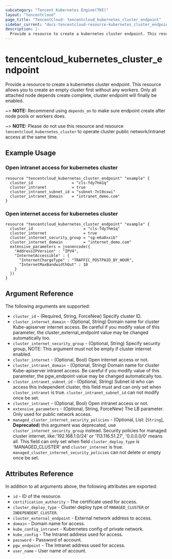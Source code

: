 ```yaml
---
subcategory: "Tencent Kubernetes Engine(TKE)"
layout: "tencentcloud"
page_title: "TencentCloud: tencentcloud_kubernetes_cluster_endpoint"
sidebar_current: "docs-tencentcloud-resource-kubernetes_cluster_endpoint"
description: |-
  Provide a resource to create a kubernetes cluster endpoint. This resource allows you to create an empty cluster first without any workers. Only all attached node depends create complete, cluster endpoint will finally be enabled.
---
```


# tencentcloud_kubernetes_cluster_endpoint

Provide a resource to create a kubernetes cluster endpoint. This resource allows you to create an empty cluster first without any workers. Only all attached node depends create complete, cluster endpoint will finally be enabled.

~> **NOTE:** Recommend using `depends_on` to make sure endpoint create after node pools or workers does.

~> **NOTE:** Please do not use this resource and resource `tencentcloud_kubernetes_cluster` to operate cluster public network/intranet access at the same time.

## Example Usage

### Open intranet access for kubernetes cluster

```hcl
resource "tencentcloud_kubernetes_cluster_endpoint" "example" {
  cluster_id                 = "cls-fdy7hm1q"
  cluster_intranet           = true
  cluster_intranet_subnet_id = "subnet-7nl0sswi"
  cluster_intranet_domain    = "intranet_demo.com"
}
```

### Open internet access for kubernetes cluster

```hcl
resource "tencentcloud_kubernetes_cluster_endpoint" "example" {
  cluster_id                      = "cls-fdy7hm1q"
  cluster_internet                = true
  cluster_internet_security_group = "sg-e6a8xxib"
  cluster_internet_domain         = "internet_demo.com"
  extensive_parameters = jsonencode({
    "AddressIPVersion" : "IPV4",
    "InternetAccessible" : {
      "InternetChargeType" : "TRAFFIC_POSTPAID_BY_HOUR",
      "InternetMaxBandwidthOut" : 10
    }
  })
}
```

## Argument Reference

The following arguments are supported:

* `cluster_id` - (Required, String, ForceNew) Specify cluster ID.
* `cluster_internet_domain` - (Optional, String) Domain name for cluster Kube-apiserver internet access.  Be careful if you modify value of this parameter, the cluster_external_endpoint value may be changed automatically too.
* `cluster_internet_security_group` - (Optional, String) Specify security group, NOTE: This argument must not be empty if cluster internet enabled.
* `cluster_internet` - (Optional, Bool) Open internet access or not.
* `cluster_intranet_domain` - (Optional, String) Domain name for cluster Kube-apiserver intranet access. Be careful if you modify value of this parameter, the pgw_endpoint value may be changed automatically too.
* `cluster_intranet_subnet_id` - (Optional, String) Subnet id who can access this independent cluster, this field must and can only set  when `cluster_intranet` is true. `cluster_intranet_subnet_id` can not modify once be set.
* `cluster_intranet` - (Optional, Bool) Open intranet access or not.
* `extensive_parameters` - (Optional, String, ForceNew) The LB parameter. Only used for public network access.
* `managed_cluster_internet_security_policies` - (Optional, List: [`String`], **Deprecated**) this argument was deprecated, use `cluster_internet_security_group` instead. Security policies for managed cluster internet, like:'192.168.1.0/24' or '113.116.51.27', '0.0.0.0/0' means all. This field can only set when field `cluster_deploy_type` is 'MANAGED_CLUSTER' and `cluster_internet` is true. `managed_cluster_internet_security_policies` can not delete or empty once be set.

## Attributes Reference

In addition to all arguments above, the following attributes are exported:

* `id` - ID of the resource.
* `certification_authority` - The certificate used for access.
* `cluster_deploy_type` - Cluster deploy type of `MANAGED_CLUSTER` or `INDEPENDENT_CLUSTER`.
* `cluster_external_endpoint` - External network address to access.
* `domain` - Domain name for access.
* `kube_config_intranet` - Kubernetes config of private network.
* `kube_config` - The Intranet address used for access.
* `password` - Password of account.
* `pgw_endpoint` - The Intranet address used for access.
* `user_name` - User name of account.


